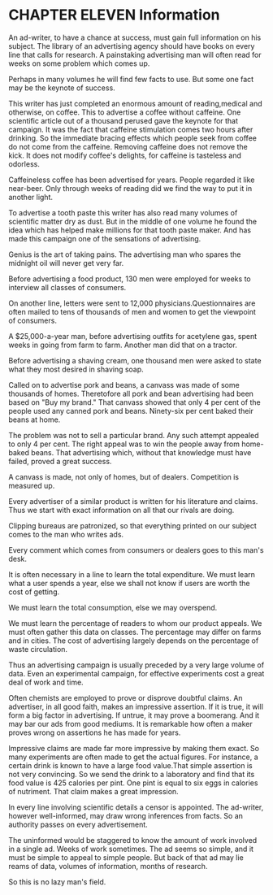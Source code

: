 # CHAPTER ELEVEN Information

An ad-writer, to have a chance at success, must gain full information on his subject. The library of an advertising agency should have
books on every line that calls for research. A painstaking advertising man will often read for weeks on some problem which comes up.

Perhaps in many volumes he will find few facts to use. But some one fact may be the keynote of success.

This writer has just completed an enormous amount of reading,medical and otherwise, on coffee. This to advertise a coffee without caffeine. One scientific article out of a thousand perused gave the
keynote for that campaign. It was the fact that caffeine stimulation comes two hours after drinking. So the immediate bracing effects
which people seek from coffee do not come from the caffeine. Removing caffeine does not remove the kick. It does not modify
coffee's delights, for caffeine is tasteless and odorless.

Caffeineless coffee has been advertised for years. People regarded it like near-beer. Only through weeks of reading did we find the way to
put it in another light.

To advertise a tooth paste this writer has also read many volumes of scientific matter dry as dust. But in the middle of one volume he
found the idea which has helped make millions for that tooth paste maker. And has made this campaign one of the sensations of advertising.

Genius is the art of taking pains. The advertising man who spares the midnight oil will never get very far.

Before advertising a food product, 130 men were employed for weeks to interview all classes of consumers.

On another line, letters were sent to 12,000 physicians.Questionnaires are often mailed to tens of thousands of men and
women to get the viewpoint of consumers.

A $25,000-a-year man, before advertising outfits for acetylene gas, spent weeks in going from farm to farm. Another man did that on a
tractor.

Before advertising a shaving cream, one thousand men were asked to state what they most desired in shaving soap.

Called on to advertise pork and beans, a canvass was made of some thousands of homes. Theretofore all pork and bean advertising had
been based on "Buy my brand." That canvass showed that only 4 per cent of the people used any canned pork and beans. Ninety-six per
cent baked their beans at home.

The problem was not to sell a particular brand. Any such attempt appealed to only 4 per cent. The right appeal was to win the people
away from home-baked beans. That advertising which, without that knowledge must have failed, proved a great success.

A canvass is made, not only of homes, but of dealers. Competition is measured up.

Every advertiser of a similar product is written for his literature and claims. Thus we start with exact information on all that our rivals are
doing.

Clipping bureaus are patronized, so that everything printed on our subject comes to the man who writes ads.

Every comment which comes from consumers or dealers goes to this man's desk.

It is often necessary in a line to learn the total expenditure. We must learn what a user spends a year, else we shall not know if users are
worth the cost of getting.

We must learn the total consumption, else we may overspend.

We must learn the percentage of readers to whom our product appeals. We must often gather this data on classes. The percentage
may differ on farms and in cities. The cost of advertising largely depends on the percentage of waste circulation.

Thus an advertising campaign is usually preceded by a very large volume of data. Even an experimental campaign, for effective
experiments cost a great deal of work and time.

Often chemists are employed to prove or disprove doubtful claims. An advertiser, in all good faith, makes an impressive assertion. If it is
true, it will form a big factor in advertising. If untrue, it may prove a boomerang. And it may bar our ads from good mediums. It is
remarkable how often a maker proves wrong on assertions he has made for years.

Impressive claims are made far more impressive by making them exact. So many experiments are often made to get the actual figures.
For instance, a certain drink is known to have a large food value.That simple assertion is not very convincing. So we send the drink to
a laboratory and find that its food value is 425 calories per pint. One pint is equal to six eggs in calories of nutriment. That claim makes a
great impression.

In every line involving scientific details a censor is appointed. The ad-writer, however well-informed, may draw wrong inferences from
facts. So an authority passes on every advertisement.

The uninformed would be staggered to know the amount of work involved in a single ad. Weeks of work sometimes. The ad seems so simple, and it must be simple to appeal to simple people. But back of
that ad may lie reams of data, volumes of information, months of research.

So this is no lazy man's field.



